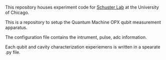 This repository houses experiment code for [Schuster Lab](http://schusterlab.uchicago.edu) at the University of Chicago.

This is a repository to setup the Quantum Machine OPX qubit measurement apparatus.

The configuration file contains the intrument, pulse, adc information.

Each qubit and cavity characterization experiemens is written in a spearate .py file.
